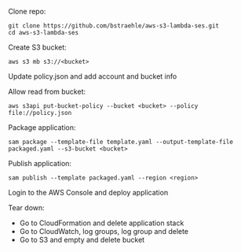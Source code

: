 Clone repo:  
```
git clone https://github.com/bstraehle/aws-s3-lambda-ses.git
cd aws-s3-lambda-ses
```

Create S3 bucket:  
```
aws s3 mb s3://<bucket>
```

Update policy.json and add account and bucket info  

Allow read from bucket:  
```
aws s3api put-bucket-policy --bucket <bucket> --policy file://policy.json
```

Package application:  
```
sam package --template-file template.yaml --output-template-file packaged.yaml --s3-bucket <bucket>
```

Publish application:  
```
sam publish --template packaged.yaml --region <region>
```

Login to the AWS Console and deploy application  

Tear down:  

- Go to CloudFormation and delete application stack  
- Go to CloudWatch, log groups, log group and delete  
- Go to S3 and empty and delete bucket  
